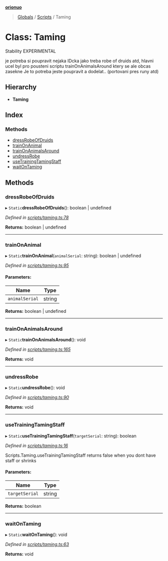 **[orionuo](../README.md)**

> [Globals](../globals.md) / [Scripts](../modules/scripts.md) / Taming

# Class: Taming

Stability EXPERIMENTAL

je potreba si poupravit nejaka IDcka jako treba robe of druids atd,
hlavni ucel byl pro pousteni scriptu trainOnAnimalsAround
ktery se ale obcas zasekne
Je to potreba jeste poupravit a dodelat.. (portovani pres runy atd)

## Hierarchy

* **Taming**

## Index

### Methods

* [dressRobeOfDruids](scripts.taming.md#dressrobeofdruids)
* [trainOnAnimal](scripts.taming.md#trainonanimal)
* [trainOnAnimalsAround](scripts.taming.md#trainonanimalsaround)
* [undressRobe](scripts.taming.md#undressrobe)
* [useTrainingTamingStaff](scripts.taming.md#usetrainingtamingstaff)
* [waitOnTaming](scripts.taming.md#waitontaming)

## Methods

### dressRobeOfDruids

▸ `Static`**dressRobeOfDruids**(): boolean \| undefined

*Defined in [scripts/taming.ts:78](https://github.com/msviha/orionuo/blob/b1a86be/src/scripts/taming.ts#L78)*

**Returns:** boolean \| undefined

___

### trainOnAnimal

▸ `Static`**trainOnAnimal**(`animalSerial`: string): boolean \| undefined

*Defined in [scripts/taming.ts:95](https://github.com/msviha/orionuo/blob/b1a86be/src/scripts/taming.ts#L95)*

#### Parameters:

Name | Type |
------ | ------ |
`animalSerial` | string |

**Returns:** boolean \| undefined

___

### trainOnAnimalsAround

▸ `Static`**trainOnAnimalsAround**(): void

*Defined in [scripts/taming.ts:165](https://github.com/msviha/orionuo/blob/b1a86be/src/scripts/taming.ts#L165)*

**Returns:** void

___

### undressRobe

▸ `Static`**undressRobe**(): void

*Defined in [scripts/taming.ts:90](https://github.com/msviha/orionuo/blob/b1a86be/src/scripts/taming.ts#L90)*

**Returns:** void

___

### useTrainingTamingStaff

▸ `Static`**useTrainingTamingStaff**(`targetSerial`: string): boolean

*Defined in [scripts/taming.ts:16](https://github.com/msviha/orionuo/blob/b1a86be/src/scripts/taming.ts#L16)*

Scripts.Taming.useTrainingTamingStaff
returns false when you dont have staff or shrinks

#### Parameters:

Name | Type |
------ | ------ |
`targetSerial` | string |

**Returns:** boolean

___

### waitOnTaming

▸ `Static`**waitOnTaming**(): void

*Defined in [scripts/taming.ts:63](https://github.com/msviha/orionuo/blob/b1a86be/src/scripts/taming.ts#L63)*

**Returns:** void
